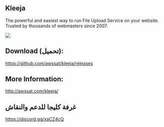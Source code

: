 
## Kleeja
The powerful and easiest way to run File Upload Service on your website.
Trusted by thousands of webmasters since 2007.

![](https://raw.githubusercontent.com/awssat/kleeja/master/docs/screenshot1.png)


## Download (تحميل):
https://github.com/awssat/kleeja/releases


## More Information:
http://awssat.com/kleeja/

## غرفة كليجا للدعم والنقاش 
https://discord.gg/xaCZ4cQ
